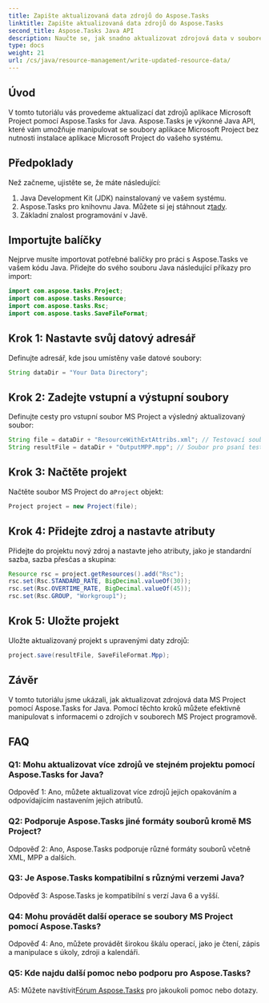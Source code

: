 ```yaml
---
title: Zapište aktualizovaná data zdrojů do Aspose.Tasks
linktitle: Zapište aktualizovaná data zdrojů do Aspose.Tasks
second_title: Aspose.Tasks Java API
description: Naučte se, jak snadno aktualizovat zdrojová data v souborech MS Project pomocí Aspose.Tasks for Java.
type: docs
weight: 21
url: /cs/java/resource-management/write-updated-resource-data/
---
```

## Úvod
V tomto tutoriálu vás provedeme aktualizací dat zdrojů aplikace Microsoft Project pomocí Aspose.Tasks for Java. Aspose.Tasks je výkonné Java API, které vám umožňuje manipulovat se soubory aplikace Microsoft Project bez nutnosti instalace aplikace Microsoft Project do vašeho systému.

## Předpoklady

Než začneme, ujistěte se, že máte následující:

1. Java Development Kit (JDK) nainstalovaný ve vašem systému.
2.  Aspose.Tasks pro knihovnu Java. Můžete si jej stáhnout z[tady](https://releases.aspose.com/tasks/java/).
3. Základní znalost programování v Javě.

## Importujte balíčky

Nejprve musíte importovat potřebné balíčky pro práci s Aspose.Tasks ve vašem kódu Java. Přidejte do svého souboru Java následující příkazy pro import:

```java
import com.aspose.tasks.Project;
import com.aspose.tasks.Resource;
import com.aspose.tasks.Rsc;
import com.aspose.tasks.SaveFileFormat;
```

## Krok 1: Nastavte svůj datový adresář

Definujte adresář, kde jsou umístěny vaše datové soubory:

```java
String dataDir = "Your Data Directory";
```

## Krok 2: Zadejte vstupní a výstupní soubory

Definujte cesty pro vstupní soubor MS Project a výsledný aktualizovaný soubor:

```java
String file = dataDir + "ResourceWithExtAttribs.xml"; // Testovací soubor s jedním rsc k aktualizaci
String resultFile = dataDir + "OutputMPP.mpp"; // Soubor pro psaní testovacího projektu
```

## Krok 3: Načtěte projekt

 Načtěte soubor MS Project do a`Project` objekt:

```java
Project project = new Project(file);
```

## Krok 4: Přidejte zdroj a nastavte atributy

Přidejte do projektu nový zdroj a nastavte jeho atributy, jako je standardní sazba, sazba přesčas a skupina:

```java
Resource rsc = project.getResources().add("Rsc");
rsc.set(Rsc.STANDARD_RATE, BigDecimal.valueOf(30));
rsc.set(Rsc.OVERTIME_RATE, BigDecimal.valueOf(45));
rsc.set(Rsc.GROUP, "Workgroup1");
```

## Krok 5: Uložte projekt

Uložte aktualizovaný projekt s upravenými daty zdrojů:

```java
project.save(resultFile, SaveFileFormat.Mpp);
```

## Závěr

V tomto tutoriálu jsme ukázali, jak aktualizovat zdrojová data MS Project pomocí Aspose.Tasks for Java. Pomocí těchto kroků můžete efektivně manipulovat s informacemi o zdrojích v souborech MS Project programově.

## FAQ

### Q1: Mohu aktualizovat více zdrojů ve stejném projektu pomocí Aspose.Tasks for Java?

Odpověď 1: Ano, můžete aktualizovat více zdrojů jejich opakováním a odpovídajícím nastavením jejich atributů.

### Q2: Podporuje Aspose.Tasks jiné formáty souborů kromě MS Project?

Odpověď 2: Ano, Aspose.Tasks podporuje různé formáty souborů včetně XML, MPP a dalších.

### Q3: Je Aspose.Tasks kompatibilní s různými verzemi Java?

Odpověď 3: Aspose.Tasks je kompatibilní s verzí Java 6 a vyšší.

### Q4: Mohu provádět další operace se soubory MS Project pomocí Aspose.Tasks?

Odpověď 4: Ano, můžete provádět širokou škálu operací, jako je čtení, zápis a manipulace s úkoly, zdroji a kalendáři.

### Q5: Kde najdu další pomoc nebo podporu pro Aspose.Tasks?

 A5: Můžete navštívit[Fórum Aspose.Tasks](https://forum.aspose.com/c/tasks/15) pro jakoukoli pomoc nebo dotazy.

